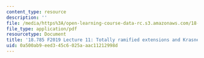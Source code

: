 ```yaml
---
content_type: resource
description: ''
file: /media/https%3A/open-learning-course-data-rc.s3.amazonaws.com/18-785-number-theory-i-fall-2019/0a500ab9eed345c6025aaac11212998d_MIT18_785F19_lec11.pdf
file_type: application/pdf
resourcetype: Document
title: '18.785 F2019 Lecture 11: Totally ramified extensions and Krasner''s lemma'
uid: 0a500ab9-eed3-45c6-025a-aac11212998d
---
```


